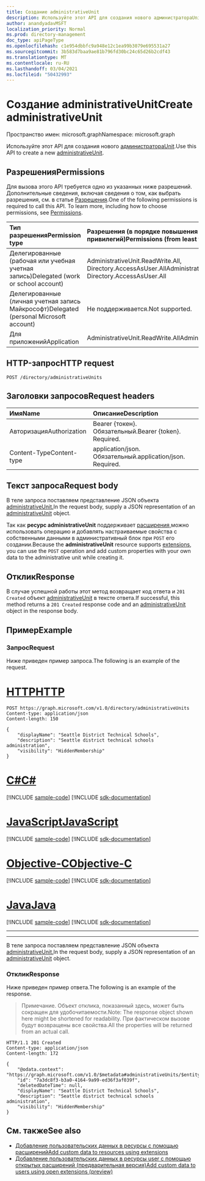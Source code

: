```yaml
---
title: Создание administrativeUnit
description: Используйте этот API для создания нового администратораUnit.
author: anandyadavMSFT
localization_priority: Normal
ms.prod: directory-management
doc_type: apiPageType
ms.openlocfilehash: c1e954dbbfc9a948e12c1ea99b3079e695531a27
ms.sourcegitcommit: 3b583d7baa9ae81b796fd30bc24c65d26b2cdf43
ms.translationtype: MT
ms.contentlocale: ru-RU
ms.lasthandoff: 03/04/2021
ms.locfileid: "50432993"
---
```

# <a name="create-administrativeunit"></a><span data-ttu-id="7f779-103">Создание administrativeUnit</span><span class="sxs-lookup"><span data-stu-id="7f779-103">Create administrativeUnit</span></span>

<span data-ttu-id="7f779-104">Пространство имен: microsoft.graph</span><span class="sxs-lookup"><span data-stu-id="7f779-104">Namespace: microsoft.graph</span></span>

<span data-ttu-id="7f779-105">Используйте этот API для создания нового [администратораUnit](../resources/administrativeunit.md).</span><span class="sxs-lookup"><span data-stu-id="7f779-105">Use this API to create a new [administrativeUnit](../resources/administrativeunit.md).</span></span>
## <a name="permissions"></a><span data-ttu-id="7f779-106">Разрешения</span><span class="sxs-lookup"><span data-stu-id="7f779-106">Permissions</span></span>
<span data-ttu-id="7f779-p101">Для вызова этого API требуется одно из указанных ниже разрешений. Дополнительные сведения, включая сведения о том, как выбрать разрешения, см. в статье [Разрешения](/graph/permissions-reference).</span><span class="sxs-lookup"><span data-stu-id="7f779-p101">One of the following permissions is required to call this API. To learn more, including how to choose permissions, see [Permissions](/graph/permissions-reference).</span></span>


|<span data-ttu-id="7f779-109">Тип разрешения</span><span class="sxs-lookup"><span data-stu-id="7f779-109">Permission type</span></span>      | <span data-ttu-id="7f779-110">Разрешения (в порядке повышения привилегий)</span><span class="sxs-lookup"><span data-stu-id="7f779-110">Permissions (from least to most privileged)</span></span>              |
|:--------------------|:---------------------------------------------------------|
|<span data-ttu-id="7f779-111">Делегированные (рабочая или учебная учетная запись)</span><span class="sxs-lookup"><span data-stu-id="7f779-111">Delegated (work or school account)</span></span> | <span data-ttu-id="7f779-112">AdministrativeUnit.ReadWrite.All, Directory.AccessAsUser.All</span><span class="sxs-lookup"><span data-stu-id="7f779-112">AdministrativeUnit.ReadWrite.All, Directory.AccessAsUser.All</span></span>    |
|<span data-ttu-id="7f779-113">Делегированные (личная учетная запись Майкрософт)</span><span class="sxs-lookup"><span data-stu-id="7f779-113">Delegated (personal Microsoft account)</span></span> | <span data-ttu-id="7f779-114">Не поддерживается.</span><span class="sxs-lookup"><span data-stu-id="7f779-114">Not supported.</span></span>    |
|<span data-ttu-id="7f779-115">Для приложений</span><span class="sxs-lookup"><span data-stu-id="7f779-115">Application</span></span> | <span data-ttu-id="7f779-116">AdministrativeUnit.ReadWrite.All</span><span class="sxs-lookup"><span data-stu-id="7f779-116">AdministrativeUnit.ReadWrite.All</span></span> |

## <a name="http-request"></a><span data-ttu-id="7f779-117">HTTP-запрос</span><span class="sxs-lookup"><span data-stu-id="7f779-117">HTTP request</span></span>
<!-- { "blockType": "ignored" } -->
```http
POST /directory/administrativeUnits

```
## <a name="request-headers"></a><span data-ttu-id="7f779-118">Заголовки запросов</span><span class="sxs-lookup"><span data-stu-id="7f779-118">Request headers</span></span>
| <span data-ttu-id="7f779-119">Имя</span><span class="sxs-lookup"><span data-stu-id="7f779-119">Name</span></span>      |<span data-ttu-id="7f779-120">Описание</span><span class="sxs-lookup"><span data-stu-id="7f779-120">Description</span></span>|
|:----------|:----------|
| <span data-ttu-id="7f779-121">Авторизация</span><span class="sxs-lookup"><span data-stu-id="7f779-121">Authorization</span></span>  | <span data-ttu-id="7f779-p102">Bearer {токен}. Обязательный.</span><span class="sxs-lookup"><span data-stu-id="7f779-p102">Bearer {token}. Required.</span></span> |
| <span data-ttu-id="7f779-124">Content-Type</span><span class="sxs-lookup"><span data-stu-id="7f779-124">Content-type</span></span> | <span data-ttu-id="7f779-p103">application/json. Обязательный.</span><span class="sxs-lookup"><span data-stu-id="7f779-p103">application/json. Required.</span></span> |

## <a name="request-body"></a><span data-ttu-id="7f779-127">Текст запроса</span><span class="sxs-lookup"><span data-stu-id="7f779-127">Request body</span></span>
<span data-ttu-id="7f779-128">В теле запроса поставляем представление JSON объекта [administrativeUnit.](../resources/administrativeunit.md)</span><span class="sxs-lookup"><span data-stu-id="7f779-128">In the request body, supply a JSON representation of an [administrativeUnit](../resources/administrativeunit.md) object.</span></span>

<span data-ttu-id="7f779-129">Так как **ресурс administrativeUnit** поддерживает [расширения,](/graph/extensibility-overview)можно использовать операцию и добавлять настраиваемые свойства с собственными данными в административный блок при `POST` его создании.</span><span class="sxs-lookup"><span data-stu-id="7f779-129">Because the **administrativeUnit** resource supports [extensions](/graph/extensibility-overview), you can use the `POST` operation and add custom properties with your own data to the administrative unit while creating it.</span></span>

## <a name="response"></a><span data-ttu-id="7f779-130">Отклик</span><span class="sxs-lookup"><span data-stu-id="7f779-130">Response</span></span>

<span data-ttu-id="7f779-131">В случае успешной работы этот метод возвращает код ответа и `201 Created` объект [administrativeUnit](../resources/administrativeunit.md) в тексте ответа.</span><span class="sxs-lookup"><span data-stu-id="7f779-131">If successful, this method returns a `201 Created` response code and an [administrativeUnit](../resources/administrativeunit.md) object in the response body.</span></span>

## <a name="example"></a><span data-ttu-id="7f779-132">Пример</span><span class="sxs-lookup"><span data-stu-id="7f779-132">Example</span></span>

### <a name="request"></a><span data-ttu-id="7f779-133">Запрос</span><span class="sxs-lookup"><span data-stu-id="7f779-133">Request</span></span>

<span data-ttu-id="7f779-134">Ниже приведен пример запроса.</span><span class="sxs-lookup"><span data-stu-id="7f779-134">The following is an example of the request.</span></span>


# <a name="http"></a>[<span data-ttu-id="7f779-135">HTTP</span><span class="sxs-lookup"><span data-stu-id="7f779-135">HTTP</span></span>](#tab/http)
<!-- {
  "blockType": "request",
  "name": "create_administrativeunit_from_administrativeunits"
}-->
```http
POST https://graph.microsoft.com/v1.0/directory/administrativeUnits
Content-type: application/json
Content-length: 150

{
    "displayName": "Seattle District Technical Schools",
    "description": "Seattle district technical schools administration",
    "visibility": "HiddenMembership"
}
```
# <a name="c"></a>[<span data-ttu-id="7f779-136">C#</span><span class="sxs-lookup"><span data-stu-id="7f779-136">C#</span></span>](#tab/csharp)
[!INCLUDE [sample-code](../includes/snippets/csharp/create-administrativeunit-from-administrativeunits-csharp-snippets.md)]
[!INCLUDE [sdk-documentation](../includes/snippets/snippets-sdk-documentation-link.md)]

# <a name="javascript"></a>[<span data-ttu-id="7f779-137">JavaScript</span><span class="sxs-lookup"><span data-stu-id="7f779-137">JavaScript</span></span>](#tab/javascript)
[!INCLUDE [sample-code](../includes/snippets/javascript/create-administrativeunit-from-administrativeunits-javascript-snippets.md)]
[!INCLUDE [sdk-documentation](../includes/snippets/snippets-sdk-documentation-link.md)]

# <a name="objective-c"></a>[<span data-ttu-id="7f779-138">Objective-C</span><span class="sxs-lookup"><span data-stu-id="7f779-138">Objective-C</span></span>](#tab/objc)
[!INCLUDE [sample-code](../includes/snippets/objc/create-administrativeunit-from-administrativeunits-objc-snippets.md)]
[!INCLUDE [sdk-documentation](../includes/snippets/snippets-sdk-documentation-link.md)]

# <a name="java"></a>[<span data-ttu-id="7f779-139">Java</span><span class="sxs-lookup"><span data-stu-id="7f779-139">Java</span></span>](#tab/java)
[!INCLUDE [sample-code](../includes/snippets/java/create-administrativeunit-from-administrativeunits-java-snippets.md)]
[!INCLUDE [sdk-documentation](../includes/snippets/snippets-sdk-documentation-link.md)]

---


---

<span data-ttu-id="7f779-140">В теле запроса поставляем представление JSON объекта [administrativeUnit.](../resources/administrativeunit.md)</span><span class="sxs-lookup"><span data-stu-id="7f779-140">In the request body, supply a JSON representation of an [administrativeUnit](../resources/administrativeunit.md) object.</span></span>

### <a name="response"></a><span data-ttu-id="7f779-141">Отклик</span><span class="sxs-lookup"><span data-stu-id="7f779-141">Response</span></span>

<span data-ttu-id="7f779-142">Ниже приведен пример ответа.</span><span class="sxs-lookup"><span data-stu-id="7f779-142">The following is an example of the response.</span></span> 
> <span data-ttu-id="7f779-143">Примечание. Объект отклика, показанный здесь, может быть сокращен для удобочитаемости.</span><span class="sxs-lookup"><span data-stu-id="7f779-143">Note: The response object shown here might be shortened for readability.</span></span> <span data-ttu-id="7f779-144">При фактическом вызове будут возвращены все свойства.</span><span class="sxs-lookup"><span data-stu-id="7f779-144">All the properties will be returned from an actual call.</span></span>
<!-- {
  "blockType": "response",
  "truncated": true,
  "@odata.type": "microsoft.graph.administrativeUnit"
} -->
```http
HTTP/1.1 201 Created
Content-type: application/json
Content-length: 172

{
    "@odata.context": "https://graph.microsoft.com/v1.0/$metadata#administrativeUnits/$entity",
    "id": "7a3dc8f3-b3a0-4164-9a99-ed36f3af039f",
    "deletedDateTime": null,
    "displayName": "Seattle District Technical Schools",
    "description": "Seattle district technical schools administration",
    "visibility": "HiddenMembership"
}
```

## <a name="see-also"></a><span data-ttu-id="7f779-145">См. также</span><span class="sxs-lookup"><span data-stu-id="7f779-145">See also</span></span>

- [<span data-ttu-id="7f779-146">Добавление пользовательских данных в ресурсы с помощью расширений</span><span class="sxs-lookup"><span data-stu-id="7f779-146">Add custom data to resources using extensions</span></span>](/graph/extensibility-overview)
- [<span data-ttu-id="7f779-147">Добавление пользовательских данных в ресурсы user с помощью открытых расширений (предварительная версия)</span><span class="sxs-lookup"><span data-stu-id="7f779-147">Add custom data to users using open extensions (preview)</span></span>](/graph/extensibility-open-users)
<!--
- [Add custom data to groups using schema extensions (preview)](/graph/extensibility-schema-groups)
-->


<!-- uuid: 8fcb5dbc-d5aa-4681-8e31-b001d5168d79
2015-10-25 14:57:30 UTC -->
<!--
{
  "type": "#page.annotation",
  "description": "Create administrativeUnit",
  "keywords": "",
  "section": "documentation",
  "tocPath": "",
  "suppressions": [
  ]
}
-->

